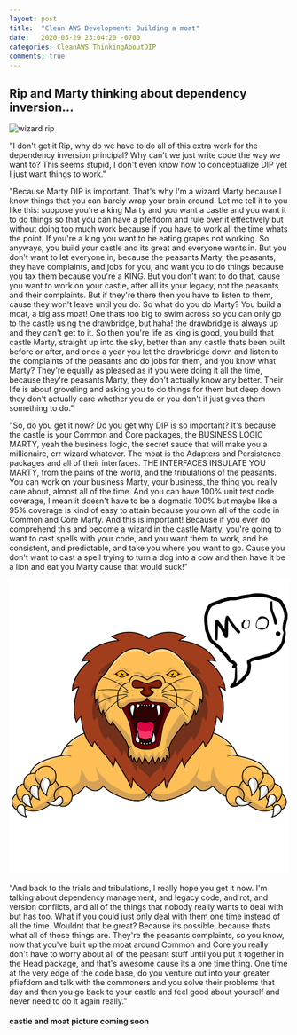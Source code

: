 ```yaml
---
layout: post
title:  "Clean AWS Development: Building a moat"
date:   2020-05-29 23:04:20 -0700
categories: CleanAWS ThinkingAboutDIP
comments: true
---
```


## Rip and Marty thinking about dependency inversion...

![wizard rip](/assets/images/wizard_rip_intro.jpg)

"I don't get it Rip, why do we have to do all of this extra work for the dependency inversion principal?  Why can't we just write code the way we want to?  This seems stupid, I don't even know how to conceptualize DIP yet I just want things to work."

"Because Marty DIP is important.  That's why I'm a wizard Marty because I know things that you can barely wrap your brain around.  Let me tell it to you like this: suppose you're a king Marty and you want a castle and you want it to do things so that you can have a pfeifdom and rule over it effectively but without doing too much work because if you have to work all the time whats the point. If you're a king you want to be eating grapes not working.  So anyways, you build your castle and its great and everyone wants in.  But you don't want to let everyone in, because the peasants Marty, the peasants, they have complaints, and jobs for you, and want you to do things because you tax them because you're a KING.  But you don't want to do that, cause you want to work on your castle, after all its your legacy, not the peasants and their complaints. But if they're there then you have to listen to them, cause they won't leave until you do.  So what do you do Marty?  You build a moat, a big ass moat! One thats too big to swim across so you can only go to the castle using the drawbridge, but haha! the drawbridge is always up and they can't get to it. So then you're life as king is good, you build that castle Marty, straight up into the sky, better than any castle thats been built before or after, and once a year you let the drawbridge down and listen to the complaints of the peasants and do jobs for them, and you know what Marty?  They're equally as pleased as if you were doing it all the time, because they're peasants Marty, they don't actually know any better. Their life is about groveling and asking you to do things for them but deep down they don't actually care whether you do or you don't it just gives them something to do."

"So, do you get it now?  Do you get why DIP is so important?  It's because the castle is your Common and Core packages, the BUSINESS LOGIC MARTY, yeah the business logic, the secret sauce that will make you a millionaire, err wizard whatever. The moat is the Adapters and Persistence packages and all of their interfaces.  THE INTERFACES INSULATE YOU MARTY, from the pains of the world, and the tribulations of the peasants.  You can work on your business Marty, your business, the thing you really care about, almost all of the time.  And you can have 100% unit test code coverage, I mean it doesn't have to be a dogmatic 100% but maybe like a 95% coverage is kind of easy to attain because you own all of the code in Common and Core Marty.  And this is important! Because if you ever do comprehend this and become a wizard in the castle Marty, you're going to want to cast spells with your code, and you want them to work, and be consistent, and predictable, and take you where you want to go. Cause you don't want to cast a spell trying to turn a dog into a cow and then have it be a lion and eat you Marty cause that would suck!"

![lion mooing](/assets/images/lion_moo.jpg)

"And back to the trials and tribulations, I really hope you get it now.  I'm talking about dependency management, and legacy code, and rot, and version conflicts, and all of the things that nobody really wants to deal with but has too.  What if you could just only deal with them one time instead of all the time.  Wouldnt that be great?  Because its possible, because thats what all of those things are.  They're the peasants complaints, so you know, now that you've built up the moat around Common and Core you really don't have to worry about all of the peasant stuff until you put it together in the Head package, and that's awesome cause its a one time thing.  One time at the very edge of the code base, do you venture out into your greater pfiefdom and talk with the commoners and you solve their problems that day and then you go back to your castle and feel good about yourself and never need to do it again really."

#### castle and moat picture coming soon